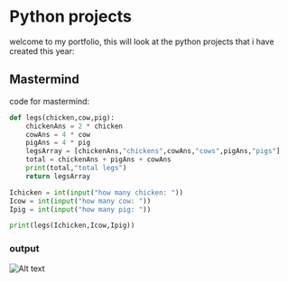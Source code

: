 # Python projects

welcome to my portfolio, this will look at the python projects that i have created this year:

## Mastermind
code for mastermind:

```python
def legs(chicken,cow,pig):
    chickenAns = 2 * chicken
    cowAns = 4 * cow
    pigAns = 4 * pig
    legsArray = [chickenAns,"chickens",cowAns,"cows",pigAns,"pigs"]
    total = chickenAns + pigAns + cowAns
    print(total,"total legs")
    return legsArray

Ichicken = int(input("how many chicken: "))
Icow = int(input("how many cow: "))
Ipig = int(input("how many pig: "))

print(legs(Ichicken,Icow,Ipig))

```

### output
![Alt text](image.png)

